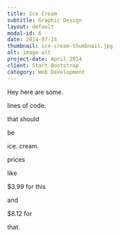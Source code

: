 ```yaml
---
title: Ice Cream
subtitle: Graphic Design
layout: default
modal-id: 6
date: 2014-07-15
thumbnail: ice-cream-thumbnail.jpg 
alt: image-alt
project-date: April 2014
client: Start Bootstrap
category: Web Development
---
```

Hey here are some.

lines of code.

that should

be 

ice. cream.

prices

like

$3.99 for this

and

$8.12 for

that.
